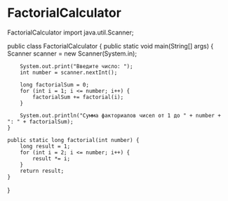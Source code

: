 # FactorialCalculator
FactorialCalculator
import java.util.Scanner;

public class FactorialCalculator {
    public static void main(String[] args) {
        Scanner scanner = new Scanner(System.in);

        System.out.print("Введите число: ");
        int number = scanner.nextInt();

        long factorialSum = 0;
        for (int i = 1; i <= number; i++) {
            factorialSum += factorial(i);
        }

        System.out.println("Сумма факториалов чисел от 1 до " + number + ": " + factorialSum);
    }

    public static long factorial(int number) {
        long result = 1;
        for (int i = 2; i <= number; i++) {
            result *= i;
        }
        return result;
    }
}
